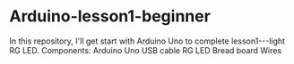 # Arduino-lesson1-beginner
In this repository, I'll get start with Arduino Uno to complete lesson1---light RG LED.
Components:
  Arduino Uno
  USB cable
  RG LED
  Bread board
  Wires
  
